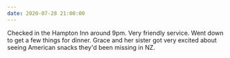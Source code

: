 ```yaml
---
date: 2020-07-28 21:00:00
---
```

Checked in the Hampton Inn around 9pm. Very friendly service. Went down to get a few things for dinner. Grace and her sister got very excited about seeing American snacks they'd been missing in NZ.